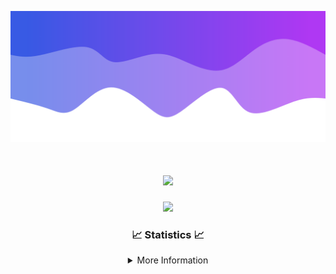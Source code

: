 ![Header](./IMG_4001.png)
<div align="center">

<h1 align="center">
  <a href="https://git.io/typing-svg">
    <img src="https://readme-typing-svg.herokuapp.com/?lines=Welcome+to+my+profile!+👋;JavaScript+developer.;&center=true&size=25">
  </a>
</h1>

<p align="center">
  <img src="https://lanyard.cnrad.dev/api/624702585596805130" />
</p>

### 📈 Statistics 📈
<details>
    <summary>More Information</summary>
    <br/>

<!--START_SECTION:waka-->
![Code Time](http://img.shields.io/badge/Code%20Time-17%20hrs%2013%20mins-blue)

![Profile Views](http://img.shields.io/badge/Profile%20Views-8-blue)

**🐱 My GitHub Data** 

> 📦 1.5 kB Used in GitHub's Storage 
 > 
> 🏆 19 Contributions in the Year 2023
 > 
> 🚫 Not Opted to Hire
 > 
> 📜 5 Public Repositories 
 > 
> 🔑 1 Private Repositories 
 > 
**I'm a Night 🦉** 

```text
🌞 Morning                30 commits          ██░░░░░░░░░░░░░░░░░░░░░░░   08.55 % 
🌆 Daytime                131 commits         █████████░░░░░░░░░░░░░░░░   37.32 % 
🌃 Evening                164 commits         ████████████░░░░░░░░░░░░░   46.72 % 
🌙 Night                  26 commits          ██░░░░░░░░░░░░░░░░░░░░░░░   07.41 % 
```
📅 **I'm Most Productive on Wednesday** 

```text
Monday                   39 commits          ███░░░░░░░░░░░░░░░░░░░░░░   11.11 % 
Tuesday                  66 commits          █████░░░░░░░░░░░░░░░░░░░░   18.80 % 
Wednesday                78 commits          ██████░░░░░░░░░░░░░░░░░░░   22.22 % 
Thursday                 47 commits          ███░░░░░░░░░░░░░░░░░░░░░░   13.39 % 
Friday                   45 commits          ███░░░░░░░░░░░░░░░░░░░░░░   12.82 % 
Saturday                 19 commits          █░░░░░░░░░░░░░░░░░░░░░░░░   05.41 % 
Sunday                   57 commits          ████░░░░░░░░░░░░░░░░░░░░░   16.24 % 
```


📊 **This Week I Spent My Time On** 

```text
🕑︎ Time Zone: America/New_York

💬 Programming Languages: 
No Activity Tracked This Week

🔥 Editors: 
No Activity Tracked This Week

🐱‍💻 Projects: 
No Activity Tracked This Week

💻 Operating System: 
No Activity Tracked This Week
```

**I Mostly Code in Java** 

```text
Java                     11 repos            █████████████████████░░░░   84.62 % 
JavaScript               1 repo              ██░░░░░░░░░░░░░░░░░░░░░░░   07.69 % 
C++                      1 repo              ██░░░░░░░░░░░░░░░░░░░░░░░   07.69 % 
```



**Timeline**

![Lines of Code chart](https://raw.githubusercontent.com/DevDipin/DevDipin/main/assets/bar_graph.png)


 Last Updated on 21/12/2023 03:10:31 UTC
<!--END_SECTION:waka-->

![Footer](./IMG_4002.png)